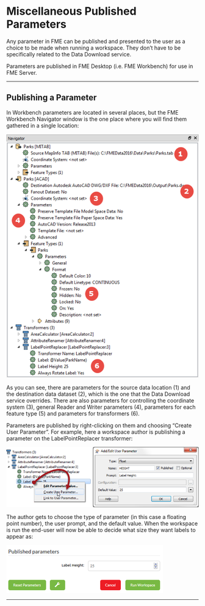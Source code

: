 # Miscellaneous Published Parameters

Any parameter in FME can be published and presented to the user as a choice to be made when running a workspace. They don’t have to be specifically related to the Data Download service.

Parameters are published in FME Desktop (i.e. FME Workbench) for use in FME Server.

---

## Publishing a Parameter ##

In Workbench parameters are located in several places, but the FME Workbench Navigator window is the one place where you will find them gathered in a single location:

![](./Images/Img3.08.ParametersInNavigator.png)

As you can see, there are parameters for the source data location (1) and the destination data dataset (2), which is the one that the Data Download service overrides. There are also parameters for controlling the coordinate system (3), general Reader and Writer parameters (4), parameters for each feature type (5) and parameters for transformers (6).

Parameters are published by right-clicking on them and choosing “Create User Parameter”. For example, here a workspace author is publishing a parameter on the LabelPointReplacer transformer:

![](./Images/Img3.09.PublishingParameter.png)

The author gets to choose the type of parameter (in this case a floating point number), the user prompt, and the default value. When the workspace is run the end-user will now be able to decide what size they want labels to appear as:

![](./Images/Img3.10.PublishedParameterOnServer.png)

---

